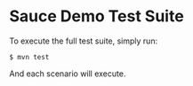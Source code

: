 # Sauce Demo Test Suite

To execute the full test suite, simply run:

    $ mvn test
    
And each scenario will execute.
